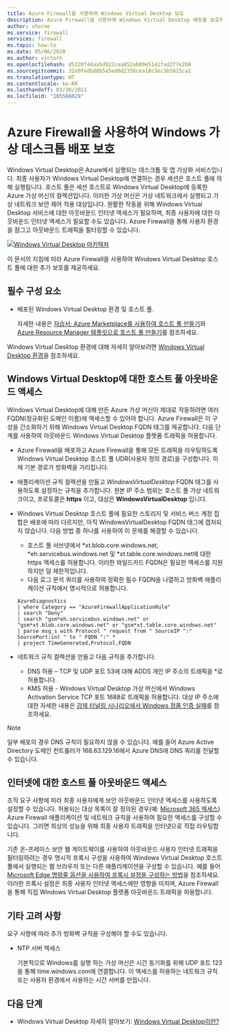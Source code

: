 ```yaml
---
title: Azure Firewall을 사용하여 Windows Virtual Desktop 보호
description: Azure Firewall을 사용하여 Windows Virtual Desktop 배포를 보호하는 방법 알아보기
author: vhorne
ms.service: firewall
services: firewall
ms.topic: how-to
ms.date: 05/06/2020
ms.author: victorh
ms.openlocfilehash: d5320f44aa5d922cea852ab09e5141fad277e2b0
ms.sourcegitcommit: 32e0fedb80b5a5ed0d2336cea18c3ec3b5015ca1
ms.translationtype: HT
ms.contentlocale: ko-KR
ms.lasthandoff: 03/30/2021
ms.locfileid: "105566029"
---
```

# <a name="use-azure-firewall-to-protect-window-virtual-desktop-deployments"></a>Azure Firewall을 사용하여 Windows 가상 데스크톱 배포 보호

Windows Virtual Desktop은 Azure에서 실행되는 데스크톱 및 앱 가상화 서비스입니다. 최종 사용자가 Windows Virtual Desktop에 연결하는 경우 세션은 호스트 풀에 의해 실행됩니다. 호스트 풀은 세션 호스트로 Windows Virtual Desktop에 등록한 Azure 가상 머신의 컬렉션입니다. 이러한 가상 머신은 가상 네트워크에서 실행되고 가상 네트워크 보안 제어 적용 대상입니다. 원활한 작동을 위해 Windows Virtual Desktop 서비스에 대한 아웃바운드 인터넷 액세스가 필요하며, 최종 사용자에 대한 아웃바운드 인터넷 액세스가 필요할 수도 있습니다. Azure Firewall을 통해 사용자 환경을 잠그고 아웃바운드 트래픽을 필터링할 수 있습니다.

[ ![Windows Virtual Desktop 아키텍처](media/protect-windows-virtual-desktop/windows-virtual-desktop-architecture-diagram.png) ](media/protect-windows-virtual-desktop/windows-virtual-desktop-architecture-diagram.png#lightbox)

이 문서의 지침에 따라 Azure Firewall을 사용하여 Windows Virtual Desktop 호스트 풀에 대한 추가 보호를 제공하세요.

## <a name="prerequisites"></a>필수 구성 요소


 - 배포된 Windows Virtual Desktop 환경 및 호스트 풀.

   자세한 내용은 [자습서: Azure Marketplace를 사용하여 호스트 풀 만들기](../virtual-desktop/create-host-pools-azure-marketplace.md)와 [Azure Resource Manager 템플릿으로 호스트 풀 만들기](../virtual-desktop/virtual-desktop-fall-2019/create-host-pools-arm-template.md)를 참조하세요.

Windows Virtual Desktop 환경에 대해 자세히 알아보려면 [Windows Virtual Desktop 환경](../virtual-desktop/environment-setup.md)을 참조하세요.

## <a name="host-pool-outbound-access-to-windows-virtual-desktop"></a>Windows Virtual Desktop에 대한 호스트 풀 아웃바운드 액세스

Windows Virtual Desktop에 대해 만든 Azure 가상 머신이 제대로 작동하려면 여러 FQDN(정규화된 도메인 이름)에 액세스할 수 있어야 합니다. Azure Firewall은 이 구성을 간소화하기 위해 Windows Virtual Desktop FQDN 태그를 제공합니다. 다음 단계를 사용하여 아웃바운드 Windows Virtual Desktop 플랫폼 트래픽을 허용합니다.

- Azure Firewall을 배포하고 Azure Firewall을 통해 모든 트래픽을 라우팅하도록 Windows Virtual Desktop 호스트 풀 UDR(사용자 정의 경로)을 구성합니다. 이제 기본 경로가 방화벽을 가리킵니다.
- 애플리케이션 규칙 컬렉션을 만들고 *WindowsVirtualDesktop* FQDN 태그를 사용하도록 설정하는 규칙을 추가합니다. 원본 IP 주소 범위는 호스트 풀 가상 네트워크이고, 프로토콜은 **https** 이고, 대상은 **WindowsVirtualDesktop** 입니다.

- Windows Virtual Desktop 호스트 풀에 필요한 스토리지 및 서비스 버스 계정 집합은 배포에 따라 다르지만, 아직 WindowsVirtualDesktop FQDN 태그에 캡처되지 않습니다. 다음 방법 중 하나를 사용하여 이 문제를 해결할 수 있습니다.

   - 호스트 풀 서브넷에서 *xt.blob.core.windows.net, *eh.servicebus.windows.net 및 *xt.table.core.windows.net에 대한 https 액세스를 허용합니다. 이러한 와일드카드 FQDN은 필요한 액세스를 지원하지만 덜 제한적입니다.
   - 다음 로그 분석 쿼리를 사용하여 정확한 필수 FQDN을 나열하고 방화벽 애플리케이션 규칙에서 명시적으로 허용합니다.
   ```
   AzureDiagnostics
   | where Category == "AzureFirewallApplicationRule"
   | search "Deny"
   | search "gsm*eh.servicebus.windows.net" or "gsm*xt.blob.core.windows.net" or "gsm*xt.table.core.windows.net"
   | parse msg_s with Protocol " request from " SourceIP ":" SourcePort:int " to " FQDN ":" *
   | project TimeGenerated,Protocol,FQDN
   ```

- 네트워크 규칙 컬렉션을 만들고 다음 규칙을 추가합니다.

   - DNS 허용 – TCP 및 UDP 포트 53에 대해 ADDS 개인 IP 주소의 트래픽을 *로 허용합니다.
   - KMS 허용 - Windows Virtual Desktop 가상 머신에서 Windows Activation Service TCP 포트 1688로 트래픽을 허용합니다. 대상 IP 주소에 대한 자세한 내용은 [강제 터널링 시나리오에서 Windows 정품 인증 실패](/troubleshoot/azure/virtual-machines/custom-routes-enable-kms-activation#solution)를 참조하세요.

> [!NOTE]
> 일부 배포의 경우 DNS 규칙이 필요하지 않을 수 있습니다. 예를 들어 Azure Active Directory 도메인 컨트롤러가 168.63.129.16에서 Azure DNS에 DNS 쿼리를 전달할 수 있습니다.

## <a name="host-pool-outbound-access-to-the-internet"></a>인터넷에 대한 호스트 풀 아웃바운드 액세스

조직 요구 사항에 따라 최종 사용자에게 보안 아웃바운드 인터넷 액세스를 사용하도록 설정할 수 있습니다. 허용되는 대상 목록이 잘 정의된 경우(예: [Microsoft 365 액세스](/microsoft-365/enterprise/microsoft-365-ip-web-service)) Azure Firewall 애플리케이션 및 네트워크 규칙을 사용하여 필요한 액세스를 구성할 수 있습니다. 그러면 최상의 성능을 위해 최종 사용자 트래픽을 인터넷으로 직접 라우팅합니다.

기존 온-프레미스 보안 웹 게이트웨이를 사용하여 아웃바운드 사용자 인터넷 트래픽을 필터링하려는 경우 명시적 프록시 구성을 사용하여 Windows Virtual Desktop 호스트 풀에서 실행되는 웹 브라우저 또는 다른 애플리케이션을 구성할 수 있습니다. 예를 들어 [Microsoft Edge 명령줄 옵션을 사용하여 프록시 설정을 구성하는 방법](/deployedge/edge-learnmore-cmdline-options-proxy-settings)을 참조하세요. 이러한 프록시 설정은 최종 사용자 인터넷 액세스에만 영향을 미치며, Azure Firewall을 통해 직접 Windows Virtual Desktop 플랫폼 아웃바운드 트래픽을 허용합니다.

## <a name="additional-considerations"></a>기타 고려 사항

요구 사항에 따라 추가 방화벽 규칙을 구성해야 할 수도 있습니다.

- NTP 서버 액세스

   기본적으로 Windows를 실행 하는 가상 머신은 시간 동기화를 위해 UDP 포트 123을 통해 time.windows.com에 연결합니다. 이 액세스를 허용하는 네트워크 규칙 또는 사용자 환경에서 사용하는 시간 서버를 만듭니다.


## <a name="next-steps"></a>다음 단계

- Windows Virtual Desktop 자세히 알아보기: [Windows Virtual Desktop이란?](../virtual-desktop/overview.md)